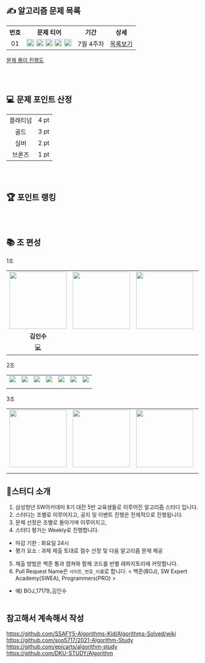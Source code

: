 ## ✍ 알고리즘 문제 목록

<table align="center">
  <tr>
    <th align="center">번호</th>
    <th align="center">문제 티어</th>
    <th align="center">기간</th>
    <th align="center">상세</th>
  </tr>
  <tr>
    <td align="center">01</td>
    <td align="center">
      <a href="https://www.acmicpc.net/problem/1100"><img src="https://d2gd6pc034wcta.cloudfront.net/tier/4.svg" class="solvedac-tier" width=20px></a>
      <a href="https://www.acmicpc.net/problem/1059"><img src="https://d2gd6pc034wcta.cloudfront.net/tier/6.svg" class="solvedac-tier" width=20px></a>
      <a href="https://www.acmicpc.net/problem/1051"><img src="https://d2gd6pc034wcta.cloudfront.net/tier/7.svg" class="solvedac-tier" width=20px></a>
      <a href="https://www.acmicpc.net/problem/2468"><img src="https://d2gd6pc034wcta.cloudfront.net/tier/10.svg" class="solvedac-tier" width=20px></a>
      <a href="https://www.acmicpc.net/problem/2573"><img src="https://d2gd6pc034wcta.cloudfront.net/tier/12.svg" class="solvedac-tier" width=20px></a>
    </td>
    <td align="center">7월 4주차</td>
    <td align="center"><a href="https://github.com/SSAFY-8-Algorithms-Study/Study-notice/tree/main/questions/01_7_4week">목록보기</a></td>
  </tr>
</table>
<a href="https://docs.google.com/spreadsheets/d/1buxYrAU2_gUujN6GX5gJY60DjnuLz58yEKC10a_dLs8/edit#gid=0">문제 풀이 진행도</a><br>

<br><br>

## 💻 문제 포인트 산정

<table width="50%">
  <tr>
    <td align="center">플래티넘</td>
    <td align="center">4 pt</td>
  </tr>
  <tr>
    <td align="center">골드</td>
    <td align="center">3 pt</td>
  </tr>
  <tr>
    <td align="center">실버</td>
    <td align="center">2 pt</td>
  </tr>
  <tr>
    <td align="center">브론즈</td>
    <td align="center">1 pt</td>
  </tr>
</table>

<br><br>   
## 🏆 포인트 랭킹

<br><br>
## 📚 조 편성
1조
<table align="center" width="50%">
  <tr>
    <td align="center"><a href="https://github.com/87289383"><img src="https://avatars.githubusercontent.com/u/87289383?v=4" width="150px"></a></td>
    <td align="center"><a href="https://github.com/87289383"><img src="https://velog.velcdn.com/images/tanger2ne/post/fb18c31b-9cea-4b0b-bc1e-546198476465/image.png" width="150px"></a></td>
    <td align="center"><a href="https://github.com/87289383"><img src="https://velog.velcdn.com/images/tanger2ne/post/fb18c31b-9cea-4b0b-bc1e-546198476465/image.png" width="150px"></a></td>
    <td align="center"><a href="https://github.com/87289383"><img src="https://velog.velcdn.com/images/tanger2ne/post/fb18c31b-9cea-4b0b-bc1e-546198476465/image.png" width="150px"></a></td>
    <td align="center"><a href="https://github.com/87289383"><img src="https://velog.velcdn.com/images/tanger2ne/post/fb18c31b-9cea-4b0b-bc1e-546198476465/image.png" width="150px"></a></td>
    <td align="center"><a href="https://github.com/87289383"><img src="https://velog.velcdn.com/images/tanger2ne/post/fb18c31b-9cea-4b0b-bc1e-546198476465/image.png" width="150px"></a></td>
    <td align="center"><a href="https://github.com/87289383"><img src="https://velog.velcdn.com/images/tanger2ne/post/fb18c31b-9cea-4b0b-bc1e-546198476465/image.png" width="150px"></a></td>
  </tr>
  <tr>
    <td align="center"><b>김인수</b></td>
    <td align="center"><b></b></td>
    <td align="center"><b></b></td>
    <td align="center"><b></b></td>
    <td align="center"><b></b></td>
    <td align="center"><b></b></td>
    <td align="center"><b></b></td>
  </tr>
  <tr>
    <td align="center"><a href="https://github.com/iknowkis" title="Github">💻</a></td>
    <td align="center"></td>
    <td align="center"></td>
    <td align="center"></td>
    <td align="center"></td>
    <td align="center"></td>
    <td align="center"></td>
  </tr>
</table>

2조
<table align="center" width="50%">
  <tr>
    <td align="center"><a href="https://github.com/87289383"><img src="https://velog.velcdn.com/images/tanger2ne/post/fb18c31b-9cea-4b0b-bc1e-546198476465/image.png"></a></td>
    <td align="center"><a href="https://github.com/87289383"><img src="https://velog.velcdn.com/images/tanger2ne/post/fb18c31b-9cea-4b0b-bc1e-546198476465/image.png"></a></td>
    <td align="center"><a href="https://github.com/87289383"><img src="https://velog.velcdn.com/images/tanger2ne/post/fb18c31b-9cea-4b0b-bc1e-546198476465/image.png"></a></td>
    <td align="center"><a href="https://github.com/87289383"><img src="https://velog.velcdn.com/images/tanger2ne/post/fb18c31b-9cea-4b0b-bc1e-546198476465/image.png"></a></td>
    <td align="center"><a href="https://github.com/87289383"><img src="https://velog.velcdn.com/images/tanger2ne/post/fb18c31b-9cea-4b0b-bc1e-546198476465/image.png"></a></td>
    <td align="center"><a href="https://github.com/87289383"><img src="https://velog.velcdn.com/images/tanger2ne/post/fb18c31b-9cea-4b0b-bc1e-546198476465/image.png"></a></td>
    <td align="center"><a href="https://github.com/87289383"><img src="https://velog.velcdn.com/images/tanger2ne/post/fb18c31b-9cea-4b0b-bc1e-546198476465/image.png"></a></td>
  </tr>

  <tr>
    <td align="center"><b></b></td>
    <td align="center"><b></b></td>
    <td align="center"><b></b></td>
    <td align="center"><b></b></td>
    <td align="center"><b></b></td>
    <td align="center"><b></b></td>
    <td align="center"><b></b></td>
  </tr>
  <tr>
    <td align="center"></td>
    <td align="center"></td>
    <td align="center"></td>
    <td align="center"></td>
    <td align="center"></td>
    <td align="center"></td>
    <td align="center"></td>
  </tr>
</table>
3조
<table align="center" width="50%">
  <tr>
    <td align="center"><a href="https://github.com/87289383"><img src="https://velog.velcdn.com/images/tanger2ne/post/fb18c31b-9cea-4b0b-bc1e-546198476465/image.png" width="150px"></a></td>
    <td align="center"><a href="https://github.com/87289383"><img src="https://velog.velcdn.com/images/tanger2ne/post/fb18c31b-9cea-4b0b-bc1e-546198476465/image.png" width="150px"></a></td>
    <td align="center"><a href="https://github.com/87289383"><img src="https://velog.velcdn.com/images/tanger2ne/post/fb18c31b-9cea-4b0b-bc1e-546198476465/image.png" width="150px"></a></td>
    <td align="center"><a href="https://github.com/87289383"><img src="https://velog.velcdn.com/images/tanger2ne/post/fb18c31b-9cea-4b0b-bc1e-546198476465/image.png" width="150px"></a></td>
    <td align="center"><a href="https://github.com/87289383"><img src="https://velog.velcdn.com/images/tanger2ne/post/fb18c31b-9cea-4b0b-bc1e-546198476465/image.png" width="150px"></a></td>
    <td align="center"><a href="https://github.com/87289383"><img src="https://velog.velcdn.com/images/tanger2ne/post/fb18c31b-9cea-4b0b-bc1e-546198476465/image.png" width="150px"></a></td>
    <td align="center"><a href="https://github.com/87289383"><img src="https://velog.velcdn.com/images/tanger2ne/post/fb18c31b-9cea-4b0b-bc1e-546198476465/image.png" width="150px"></a></td>
  </tr>
  <tr>
    <td align="center"><b></b></td>
    <td align="center"><b></b></td>
    <td align="center"><b></b></td>
    <td align="center"><b></b></td>
    <td align="center"><b></b></td>
    <td align="center"><b></b></td>
    <td align="center"><b></b></td>
  </tr>
  <tr>
    <td align="center"></td>
    <td align="center"></td>
    <td align="center"></td>
    <td align="center"></td>
    <td align="center"></td>
    <td align="center"></td>
    <td align="center"></td>
  </tr>
</table>

## 📖스터디 소개

1. 삼성청년 SW아카데미 8기 대전 5반 교육생들로 이루어진 알고리즘 스터디 입니다.
2. 스터디는 조별로 이루어지고, 공지 및 이벤트 진행은 전체적으로 진행됩니다.
3. 문제 선정은 조별로 돌아가며 이루어지고, 
4. 스터디 평가는 Weekly로 진행합니다.
  - 마감 기한 : 화요일 24시
  - 평가 요소 : 과제 제출 토대로 점수 산정 및 다음 알고리즘 문제 제공
5. 제출 방법은 백준 통과 캡쳐와 함께 코드를 반별 레파지토리에 커밋합니다.
6. Pull Request Name은 `사이트_번호_이름`로 합니다. < 백준(BOJ), SW Expert Academy(SWEA), Programmers(PRO) >
  - 예) BOJ_17179_김인수
<br><br>

## 참고해서 계속해서 작성 <br>
https://github.com/SSAFY5-Algorithms-Kid/Algorithms-Solved/wiki <br>
https://github.com/soo5717/2021-Algorithm-Study <br>
https://github.com/epicarts/algorithm-study <br>
https://github.com/DKU-STUDY/Algorithm <br>
